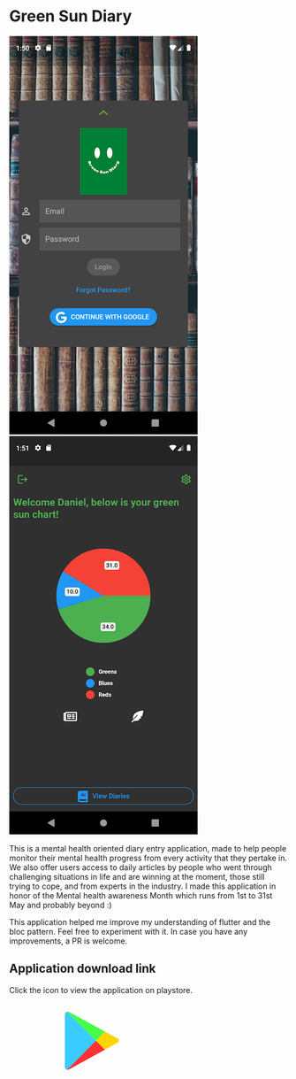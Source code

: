 # Green Sun Diary

![](my-readme-files/login_screenshot.png) ![](my-readme-files/home.png)

This is a mental health oriented diary entry application, made to help people monitor their mental health progress from every activity that they pertake in. We also offer users access to daily articles by people who went through challenging situations in life and are winning at the moment, those still trying to cope, and from experts in the industry. I made this application in honor of the Mental health awareness Month which runs from 1st to 31st May and probably beyond :)

This application helped me improve my understanding of flutter and the bloc pattern.
Feel free to experiment with it. In case you have any improvements, a PR is welcome. 

## Application download link
Click the icon to view the application on playstore.
[![](my-readme-files/playstr.png)](https://play.google.com/store/apps/details?id=com.simiyu.greensundiary)

